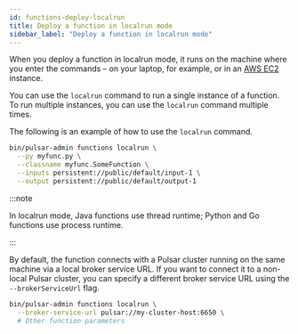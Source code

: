 ```yaml
---
id: functions-deploy-localrun
title: Deploy a function in localrun mode
sidebar_label: "Deploy a function in localrun mode"
---
```


When you deploy a function in localrun mode, it runs on the machine where you enter the commands – on your laptop, for example, or in an [AWS EC2](https://aws.amazon.com/ec2/) instance.

You can use the `localrun` command to run a single instance of a function. To run multiple instances, you can use the `localrun` command multiple times.

The following is an example of how to use the `localrun` command.

```bash
bin/pulsar-admin functions localrun \
  --py myfunc.py \
  --classname myfunc.SomeFunction \
  --inputs persistent://public/default/input-1 \
  --output persistent://public/default/output-1
```

:::note

In localrun mode, Java functions use thread runtime; Python and Go functions use process runtime.

:::

By default, the function connects with a Pulsar cluster running on the same machine via a local broker service URL. If you want to connect it to a non-local Pulsar cluster, you can specify a different broker service URL using the `--brokerServiceUrl` flag.

```bash
bin/pulsar-admin functions localrun \
  --broker-service-url pulsar://my-cluster-host:6650 \
  # Other function parameters
```
